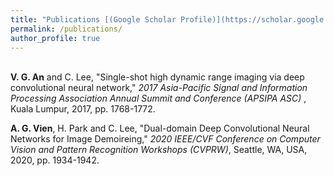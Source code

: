 ```yaml
---
title: "Publications [(Google Scholar Profile)](https://scholar.google.com/citations?hl=en&user=f_uYnPsAAAAJ)"
permalink: /publications/
author_profile: true
---
```

<br>
<b>V. G. An</b> and C. Lee, "Single-shot high dynamic range imaging via deep convolutional neural network," <i> 2017 Asia-Pacific Signal and Information Processing Association Annual Summit and Conference (APSIPA ASC) </i>, Kuala Lumpur, 2017, pp. 1768-1772.  

<b>A. G. Vien</b>, H. Park and C. Lee, "Dual-domain Deep Convolutional Neural Networks for Image Demoireing," <i> 2020 IEEE/CVF Conference on Computer Vision and Pattern Recognition Workshops (CVPRW)</i>, Seattle, WA, USA, 2020, pp. 1934-1942.
